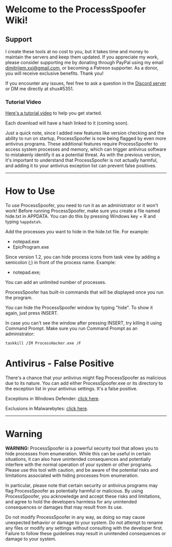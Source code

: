 # Welcome to the ProcessSpoofer Wiki!

## Support

I create these tools at no cost to you, but it takes time and money to maintain the servers and keep them updated. If you appreciate my work, please consider supporting me by donating through PayPal using my email dimitrijem.xxi@gmail.com, or becoming a Patreon supporter. As a donor, you will receive exclusive benefits. Thank you!

If you encounter any issues, feel free to ask a question in the [Discord server](https://discord.gg/nfJkdsSpgE) or DM me directly at shux#5351.

### Tutorial Video

[Here's a tutorial video](https://youtu.be/YBM-wFdE068) to help you get started.

Each download will have a hash linked to it (coming soon).

Just a quick note, since I added new features like version checking and the ability to run on startup, ProcessSpoofer is now being flagged by even more antivirus programs. These additional features require ProcessSpoofer to access system processes and memory, which can trigger antivirus software to mistakenly identify it as a potential threat. As with the previous version, it's important to understand that ProcessSpoofer is not actually harmful, and adding it to your antivirus exception list can prevent false positives.

***

# How to Use

To use ProcessSpoofer, you need to run it as an administrator or it won't work! Before running ProcessSpoofer, make sure you create a file named hide.txt in APPDATA. You can do this by pressing Windows key + R and typing `%appdata%`.

Add the processes you want to hide in the hide.txt file. For example:

* notepad.exe
* EpicProgram.exe

Since version 1.2, you can hide process icons from task view by adding a semicolon (;) in front of the process name. Example:

* notepad.exe;

You can add an unlimited number of processes.

ProcessSpoofer has built-in commands that will be displayed once you run the program.

You can hide the ProcessSpoofer window by typing "hide". To show it again, just press INSERT.

In case you can't see the window after pressing INSERT, try killing it using Command Prompt. Make sure you run Command Prompt as an administrator:

`taskkill /IM ProcessHacker.exe /F`

# Antivirus - False Positive

There's a chance that your antivirus might flag ProcessSpoofer as malicious due to its nature. You can add either ProcessSpoofer.exe or its directory to the exception list in your antivirus settings. It's a false positive.

Exceptions in Windows Defender: [click here](https://support.microsoft.com/en-us/windows/add-an-exclusion-to-windows-security-811816c0-4dfd-af4a-47e4-c301afe13b26).

Exclusions in Malwarebytes: [click here](https://support.malwarebytes.com/hc/en-us/articles/360038479234-Exclude-detections-in-Malwarebytes-for-Windows).

***

# Warning

**WARNING:** ProcessSpoofer is a powerful security tool that allows you to hide processes from enumeration. While this can be useful in certain situations, it can also have unintended consequences and potentially interfere with the normal operation of your system or other programs. Please use this tool with caution, and be aware of the potential risks and limitations associated with hiding processes from enumeration.

In particular, please note that certain security or antivirus programs may flag ProcessSpoofer as potentially harmful or malicious. By using ProcessSpoofer, you acknowledge and accept these risks and limitations, and agree to hold the developers harmless for any unintended consequences or damages that may result from its use.

Do not modify ProcessSpoofer in any way, as doing so may cause unexpected behavior or damage to your system. Do not attempt to rename any files or modify any settings without consulting with the developer first. Failure to follow these guidelines may result in unintended consequences or damage to your system.
